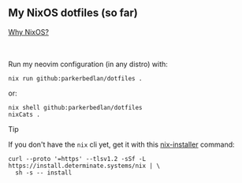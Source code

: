 ## My NixOS dotfiles (so far)
[Why NixOS?](https://www.youtube.com/watch?v=CwfKlX3rA6E)
<br/><br/><br/>

Run my neovim configuration (in any distro) with:
```shell
nix run github:parkerbedlan/dotfiles .
```
or:
```shell
nix shell github:parkerbedlan/dotfiles
nixCats .
```
> [!TIP]
> If you don't have the `nix` cli yet, get it with this [nix-installer](https://github.com/DeterminateSystems/nix-installer) command: 
```shell
curl --proto '=https' --tlsv1.2 -sSf -L https://install.determinate.systems/nix | \
  sh -s -- install
```
